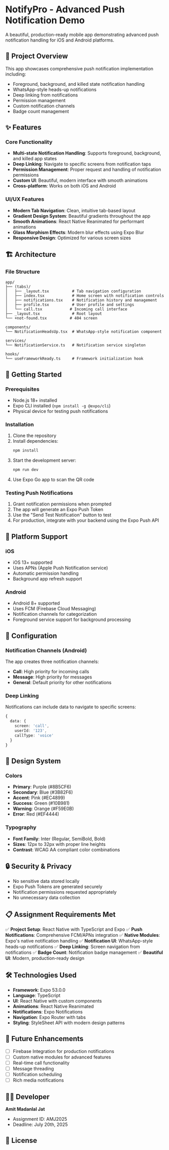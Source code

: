 # NotifyPro - Advanced Push Notification Demo

A beautiful, production-ready mobile app demonstrating advanced push notification handling for iOS and Android platforms.

## 🎯 Project Overview

This app showcases comprehensive push notification implementation including:
- Foreground, background, and killed state notification handling
- WhatsApp-style heads-up notifications
- Deep linking from notifications
- Permission management
- Custom notification channels
- Badge count management

## ✨ Features

### Core Functionality
- **Multi-state Notification Handling**: Supports foreground, background, and killed app states
- **Deep Linking**: Navigate to specific screens from notification taps
- **Permission Management**: Proper request and handling of notification permissions
- **Custom UI**: Beautiful, modern interface with smooth animations
- **Cross-platform**: Works on both iOS and Android

### UI/UX Features
- **Modern Tab Navigation**: Clean, intuitive tab-based layout
- **Gradient Design System**: Beautiful gradients throughout the app
- **Smooth Animations**: React Native Reanimated for performant animations
- **Glass Morphism Effects**: Modern blur effects using Expo Blur
- **Responsive Design**: Optimized for various screen sizes

## 🏗️ Architecture

### File Structure
```
app/
├── (tabs)/
│   ├── _layout.tsx          # Tab navigation configuration
│   ├── index.tsx            # Home screen with notification controls
│   ├── notifications.tsx    # Notification history and management
│   ├── profile.tsx          # User profile and settings
│   └── call.tsx            # Incoming call interface
├── _layout.tsx              # Root layout
└── +not-found.tsx          # 404 screen

components/
└── NotificationHeadsUp.tsx  # WhatsApp-style notification component

services/
└── NotificationService.ts   # Notification service singleton

hooks/
└── useFrameworkReady.ts     # Framework initialization hook
```

## 🚀 Getting Started

### Prerequisites
- Node.js 18+ installed
- Expo CLI installed (`npm install -g @expo/cli`)
- Physical device for testing push notifications

### Installation
1. Clone the repository
2. Install dependencies:
   ```bash
   npm install
   ```
3. Start the development server:
   ```bash
   npm run dev
   ```
4. Use Expo Go app to scan the QR code

### Testing Push Notifications
1. Grant notification permissions when prompted
2. The app will generate an Expo Push Token
3. Use the "Send Test Notification" button to test
4. For production, integrate with your backend using the Expo Push API

## 📱 Platform Support

### iOS
- iOS 13+ supported
- Uses APNs (Apple Push Notification service)
- Automatic permission handling
- Background app refresh support

### Android
- Android 8+ supported
- Uses FCM (Firebase Cloud Messaging)
- Notification channels for categorization
- Foreground service support for background processing

## 🔧 Configuration

### Notification Channels (Android)
The app creates three notification channels:
- **Call**: High priority for incoming calls
- **Message**: High priority for messages
- **General**: Default priority for other notifications

### Deep Linking
Notifications can include data to navigate to specific screens:
```typescript
{
  data: {
    screen: 'call',
    userId: '123',
    callType: 'voice'
  }
}
```

## 🎨 Design System

### Colors
- **Primary**: Purple (#8B5CF6)
- **Secondary**: Blue (#3B82F6)
- **Accent**: Pink (#EC4899)
- **Success**: Green (#10B981)
- **Warning**: Orange (#F59E0B)
- **Error**: Red (#EF4444)

### Typography
- **Font Family**: Inter (Regular, SemiBold, Bold)
- **Sizes**: 12px to 32px with proper line heights
- **Contrast**: WCAG AA compliant color combinations

## 🔒 Security & Privacy

- No sensitive data stored locally
- Expo Push Tokens are generated securely
- Notification permissions requested appropriately
- No unnecessary data collection

## 📋 Assignment Requirements Met

✅ **Project Setup**: React Native with TypeScript and Expo
✅ **Push Notifications**: Comprehensive FCM/APNs integration
✅ **Native Modules**: Expo's native notification handling
✅ **Notification UI**: WhatsApp-style heads-up notifications
✅ **Deep Linking**: Screen navigation from notifications
✅ **Badge Count**: Notification badge management
✅ **Beautiful UI**: Modern, production-ready design

## 🛠️ Technologies Used

- **Framework**: Expo 53.0.0
- **Language**: TypeScript
- **UI**: React Native with custom components
- **Animations**: React Native Reanimated
- **Notifications**: Expo Notifications
- **Navigation**: Expo Router with tabs
- **Styling**: StyleSheet API with modern design patterns

## 📝 Future Enhancements

- [ ] Firebase Integration for production notifications
- [ ] Custom native modules for advanced features
- [ ] Real-time call functionality
- [ ] Message threading
- [ ] Notification scheduling
- [ ] Rich media notifications

## 👨‍💻 Developer

**Amit Madanlal Jat**
- Assignment ID: AMJ2025
- Deadline: July 20th, 2025

## 📄 License


